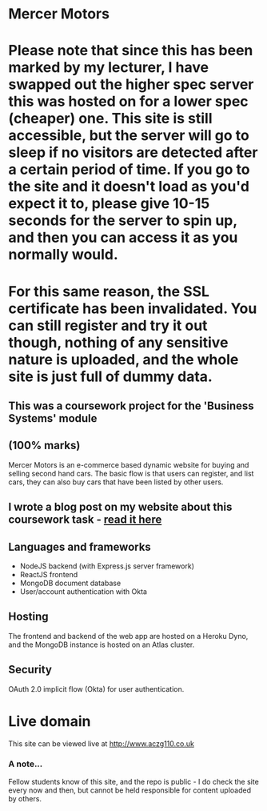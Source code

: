 # Mercer Motors


# Please note that since this has been marked by my lecturer, I have swapped out the higher spec server this was hosted on for a lower spec (cheaper) one. This site is still accessible, but the server will go to sleep if no visitors are detected after a certain period of time. If you go to the site and it doesn't load as you'd expect it to, please give 10-15 seconds for the server to spin up, and then you can access it as you normally would.

# For this same reason, the SSL certificate has been invalidated. You can still register and try it out though, nothing of any sensitive nature is uploaded, and the whole site is just full of dummy data.




## This was a coursework project for the 'Business Systems' module
## (100% marks)
Mercer Motors is an e-commerce based dynamic website for buying and selling second hand cars. The basic flow is that users can register, and list cars, they can also buy cars that have been listed by other users.

## I wrote a blog post on my website about this coursework task - [read it here](https://reecemercer.dev/business-systems-coursework)


## Languages and frameworks
* NodeJS backend (with Express.js server framework)
* ReactJS frontend
* MongoDB document database
* User/account authentication with Okta

## Hosting
The frontend and backend of the web app are hosted on a Heroku Dyno, and the MongoDB instance is hosted on an Atlas cluster.

## Security
OAuth 2.0 implicit flow (Okta) for user authentication. 

# Live domain
This site can be viewed live at http://www.aczg110.co.uk

### A note...
Fellow students know of this site, and the repo is public - I do check the site every now and then, but cannot be held responsible for content uploaded by others.
